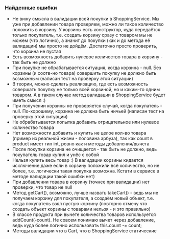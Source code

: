 ### Найденные ошибки ###
- Не вижу смысла в валидации всей покупки в ShoppingService. Мы уже при добавлении товара проверяем, можно ли такое количество положить в корзину. У корзины есть конструктор, куда передаётся только покупатель, т.е. создать корзину сразу с товаром мы не можем (что логично), а значит до покупки (как и до метода её валидации) мы просто не дойдём. Достаточно просто проверить, что корзина не пустая
- Есть возможность добавить нулевое количество товара в корзину - так быть не должно
- При покупке не обрабатывается ситуация, когда корзина - null. Без корзины (и соотв-но товара) совершить покупку не должно быть возможным (написан тест на проверку этой ситуации)
- В теории, можно сделать реализацию, где есть возможность совершать покупку не только всей корзиной, но и каким-то одним товаром. А в таком случае метод валидации в ShoppingService будет иметь смысл :)
- При получении корзины не проверяется случай, когда покупатель - null. По-хорошему, корзина не должна быть ничьей (написан тест на проверку этой ситуации)
- Не обрабатывается попытка добавить отрицательное или нулевое количество товара
- Нет возможности добавить и купить не целое кол-во товара (пример из реальной жизни - половина арбуза), так как count в product имеет тип int, ровно как и методы добавления/вычета
- После покупки корзина не очищается - так быть не должно, ведь покупатель товар купил и унёс с собой
- Нельзя купить весь товар :) В валидации корзины кидается исключение даже если в корзину положили всё количество, но не более, т.е. логически такая покупка возможна. Кстати в сервисе в методе валидации такой ошибки нет)
- При добавлении товара в корзину (точнее при валидации) нет проверки, что товар не null
- Метод getCart(), возможно, лучше назвать takeCart() - ведь мы не получаем корзину для покупателя, а создаём новый объект, т.е. когда покупатель взял пустую корзину (повторно отмечу что создать объект корзины с товарами нельзя - и это правильно)
- В классе продукта при вычете количества товаров используется addCount(-count). Не совсем понимаю вычет через добавление, ведь куда более логично использовать this.count -= count;
- Методы валидации что в Cart, что в ShoppingService статические